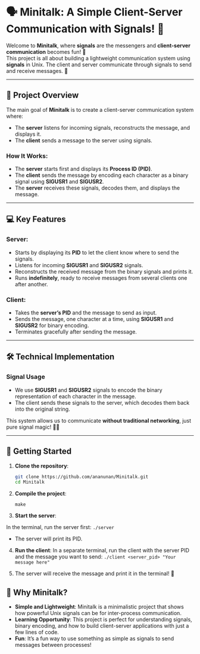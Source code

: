 # 🗣️ Minitalk: A Simple Client-Server Communication with Signals! 🚀

Welcome to **Minitalk**, where **signals** are the messengers and **client-server communication** becomes fun! 🌟  
This project is all about building a lightweight communication system using **signals** in Unix. The client and server communicate through signals to send and receive messages. 📡

---

## 📖 **Project Overview**  

The main goal of **Minitalk** is to create a client-server communication system where:
- The **server** listens for incoming signals, reconstructs the message, and displays it.
- The **client** sends a message to the server using signals.

### **How It Works:**
- The **server** starts first and displays its **Process ID (PID)**.
- The **client** sends the message by encoding each character as a binary signal using **SIGUSR1** and **SIGUSR2**.
- The **server** receives these signals, decodes them, and displays the message.

---

## 💻 **Key Features**

### **Server:**
- Starts by displaying its **PID** to let the client know where to send the signals.  
- Listens for incoming **SIGUSR1** and **SIGUSR2** signals.
- Reconstructs the received message from the binary signals and prints it.  
- Runs **indefinitely**, ready to receive messages from several clients one after another.

### **Client:**
- Takes the **server’s PID** and the message to send as input.  
- Sends the message, one character at a time, using **SIGUSR1** and **SIGUSR2** for binary encoding.  
- Terminates gracefully after sending the message.

---

## 🛠️ **Technical Implementation**

### **Signal Usage**
- We use **SIGUSR1** and **SIGUSR2** signals to encode the binary representation of each character in the message.
- The client sends these signals to the server, which decodes them back into the original string.

This system allows us to communicate **without traditional networking**, just pure signal magic! 🎩✨

---

## 🚀 **Getting Started**

1. **Clone the repository**:  
   ```bash
   git clone https://github.com/ananunan/Minitalk.git
   cd Minitalk
   
2. **Compile the project**:
   
   `make`

3. **Start the server**:
   
In the terminal, run the server first:
`./server`

- The server will print its PID.
  
4. **Run the client**:
In a separate terminal, run the client with the server PID and the message you want to send:
`./client <server_pid> "Your message here"`

5. The server will receive the message and print it in the terminal! 🎉

## 🌟 **Why Minitalk**?

- **Simple and Lightweight**: Minitalk is a minimalistic project that shows how powerful Unix signals can be for inter-process communication.
- **Learning Opportunity**: This project is perfect for understanding signals, binary encoding, and how to build client-server applications with just a few lines of code.
- **Fun**: It’s a fun way to use something as simple as signals to send messages between processes!
